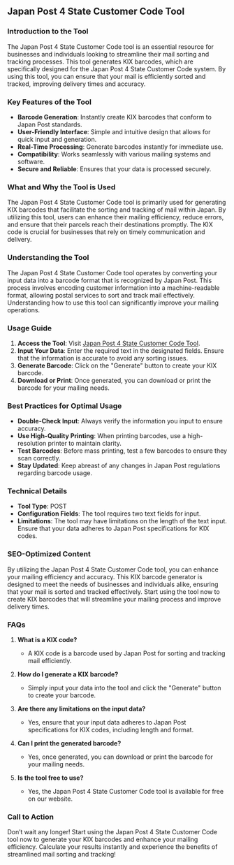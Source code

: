 ## Japan Post 4 State Customer Code Tool

### Introduction to the Tool
The Japan Post 4 State Customer Code tool is an essential resource for businesses and individuals looking to streamline their mail sorting and tracking processes. This tool generates KIX barcodes, which are specifically designed for the Japan Post 4 State Customer Code system. By using this tool, you can ensure that your mail is efficiently sorted and tracked, improving delivery times and accuracy.

### Key Features of the Tool
- **Barcode Generation**: Instantly create KIX barcodes that conform to Japan Post standards.
- **User-Friendly Interface**: Simple and intuitive design that allows for quick input and generation.
- **Real-Time Processing**: Generate barcodes instantly for immediate use.
- **Compatibility**: Works seamlessly with various mailing systems and software.
- **Secure and Reliable**: Ensures that your data is processed securely.

### What and Why the Tool is Used
The Japan Post 4 State Customer Code tool is primarily used for generating KIX barcodes that facilitate the sorting and tracking of mail within Japan. By utilizing this tool, users can enhance their mailing efficiency, reduce errors, and ensure that their parcels reach their destinations promptly. The KIX code is crucial for businesses that rely on timely communication and delivery.

### Understanding the Tool
The Japan Post 4 State Customer Code tool operates by converting your input data into a barcode format that is recognized by Japan Post. This process involves encoding customer information into a machine-readable format, allowing postal services to sort and track mail effectively. Understanding how to use this tool can significantly improve your mailing operations.

### Usage Guide
1. **Access the Tool**: Visit [Japan Post 4 State Customer Code Tool](https://www.inayam.co/barcode/japanpost).
2. **Input Your Data**: Enter the required text in the designated fields. Ensure that the information is accurate to avoid any sorting issues.
3. **Generate Barcode**: Click on the "Generate" button to create your KIX barcode.
4. **Download or Print**: Once generated, you can download or print the barcode for your mailing needs.

### Best Practices for Optimal Usage
- **Double-Check Input**: Always verify the information you input to ensure accuracy.
- **Use High-Quality Printing**: When printing barcodes, use a high-resolution printer to maintain clarity.
- **Test Barcodes**: Before mass printing, test a few barcodes to ensure they scan correctly.
- **Stay Updated**: Keep abreast of any changes in Japan Post regulations regarding barcode usage.

### Technical Details
- **Tool Type**: POST
- **Configuration Fields**: The tool requires two text fields for input.
- **Limitations**: The tool may have limitations on the length of the text input. Ensure that your data adheres to Japan Post specifications for KIX codes.

### SEO-Optimized Content
By utilizing the Japan Post 4 State Customer Code tool, you can enhance your mailing efficiency and accuracy. This KIX barcode generator is designed to meet the needs of businesses and individuals alike, ensuring that your mail is sorted and tracked effectively. Start using the tool now to create KIX barcodes that will streamline your mailing process and improve delivery times.

### FAQs

1. **What is a KIX code?**
   - A KIX code is a barcode used by Japan Post for sorting and tracking mail efficiently.

2. **How do I generate a KIX barcode?**
   - Simply input your data into the tool and click the "Generate" button to create your barcode.

3. **Are there any limitations on the input data?**
   - Yes, ensure that your input data adheres to Japan Post specifications for KIX codes, including length and format.

4. **Can I print the generated barcode?**
   - Yes, once generated, you can download or print the barcode for your mailing needs.

5. **Is the tool free to use?**
   - Yes, the Japan Post 4 State Customer Code tool is available for free on our website.

### Call to Action
Don’t wait any longer! Start using the Japan Post 4 State Customer Code tool now to generate your KIX barcodes and enhance your mailing efficiency. Calculate your results instantly and experience the benefits of streamlined mail sorting and tracking!